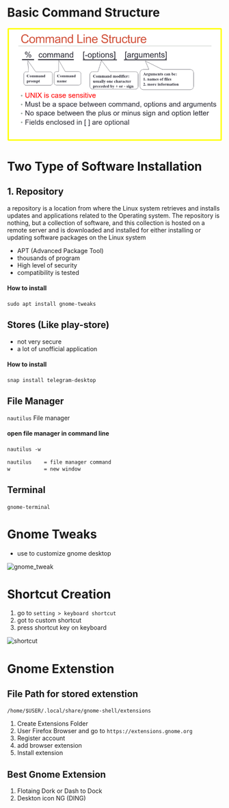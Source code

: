 # Basic Command Structure

![Linux_command_structure](../photo/command_structure.png)


# Two Type of Software Installation

## 1. Repository 


 a repository is a location from where the Linux system retrieves and installs updates and applications related to the Operating system. The repository is nothing, but a collection of software, and this collection is hosted on a remote server and is downloaded and installed for either installing or updating software packages on the Linux system


- APT (Advanced Package Tool)
- thousands of program
- High level of security
- compatibility is tested

#### How to install

```sudo apt install gnome-tweaks```








## Stores (Like play-store)

- not very secure
- a lot of unofficial application

#### How to install

```snap install telegram-desktop```















## File Manager 

`nautilus` File manager

#### open file manager in command line

`nautilus -w`

```
nautilus    = file manager command
w           = new window
```

## Terminal

`gnome-terminal` 


# Gnome Tweaks

- use to customize gnome desktop

![gnome_tweak](../photo/tweak.png)


# Shortcut Creation

1. go to ```setting > keyboard shortcut```
2. got to custom shortcut
3. press shortcut key on keyboard

![shortcut](../photo/shortcut.png)



# Gnome Extenstion

## File Path for stored extenstion

`/home/$USER/.local/share/gnome-shell/extensions`


1. Create Extensions Folder
2. User Firefox Browser and go to `https://extensions.gnome.org`
3. Register account
4. add browser extension
5. Install extension

## Best Gnome Extension

1. Flotaing Dork or Dash to Dock
2. Deskton icon NG (DING)
